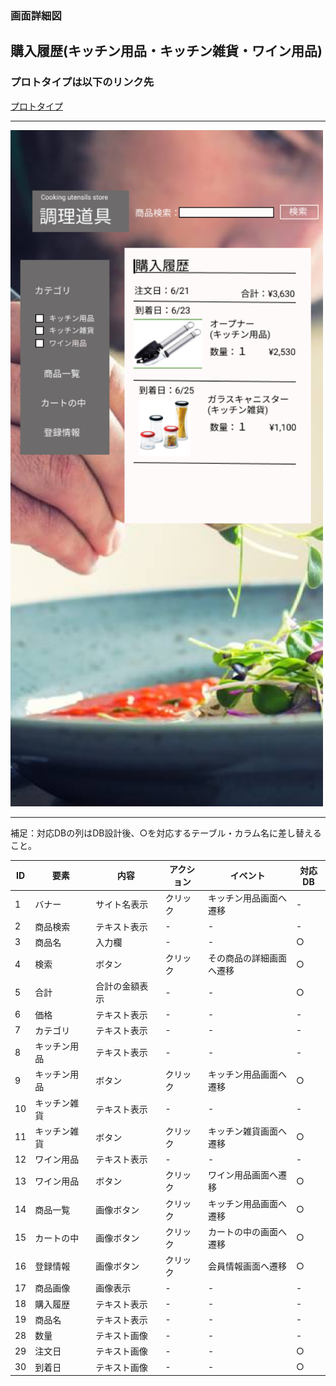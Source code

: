 ### 画面詳細図
## 購入履歴(キッチン用品・キッチン雑貨・ワイン用品)
### プロトタイプは以下のリンク先
[プロトタイプ](https://www.figma.com/file/Bbyoi3oY44HApNDN9uLFlB/cook?node-id=1%3A3)
*****
<img src="../img/購入履歴.png" width="500">

*****
補足：対応DBの列はDB設計後、○を対応するテーブル・カラム名に差し替えること。

| ID | 要素 | 内容 | アクション | イベント | 対応DB |
|----|------|-----|------------|---------|-------|
|1   |バナー   |サイト名表示|クリック|キッチン用品画面へ遷移|-      |
|2   |商品検索  |テキスト表示|-    |-        |-      |
|3   |商品名　  |入力欄　　|-      |-        |○|
|4   |検索　　  |ボタン　　　|クリック|その商品の詳細画面へ遷移|○|
|5   |合計      |合計の金額表示|-    |-        |○|
|6   |価格　    |テキスト表示　　|-    |-        |-      |
|7   |カテゴリ  |テキスト表示|-    |-        |-      |
|8   |キッチン用品　|テキスト表示|-    |-        |-      |
|9   |キッチン用品　|ボタン|クリック|キッチン用品画面へ遷移|○|
|10  |キッチン雑貨　|テキスト表示|-    |-        |-      |
|11  |キッチン雑貨　|ボタン|クリック|キッチン雑貨画面へ遷移|○|
|12  |ワイン用品|テキスト表示|-    |-        |-      |
|13  |ワイン用品|ボタン|クリック|ワイン用品画面へ遷移|○|
|14  |商品一覧|画像ボタン　　　|クリック|キッチン用品画面へ遷移|○|
|15  |カートの中|画像ボタン |クリック|カートの中の画面へ遷移|○|
|16  |登録情報|画像ボタン　 |クリック|会員情報画面へ遷移|○|
|17  |商品画像    |画像表示 |-      |-               |-      |
|18  |購入履歴|テキスト表示  |-      |-        |-               |
|19  |商品名  |テキスト表示 |-       |-        |-               |
|28  |数量     |テキスト画像　|-    |-        |-                  |
|29  |注文日     |テキスト画像　|-    |-        |○|
|30  |到着日     |テキスト画像　|-    |-        |○|
